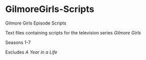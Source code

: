 # GilmoreGirls-Scripts
Gilmore Girls Episode Scripts

Text files containing scripts for the television series _Gilmore Girls_

Seasons 1-7

Excludes _A Year in a Life_
